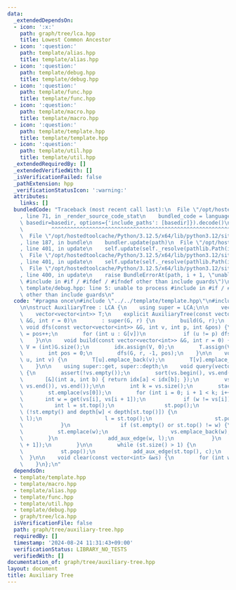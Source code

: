 ```yaml
---
data:
  _extendedDependsOn:
  - icon: ':x:'
    path: graph/tree/lca.hpp
    title: Lowest Common Ancestor
  - icon: ':question:'
    path: template/alias.hpp
    title: template/alias.hpp
  - icon: ':question:'
    path: template/debug.hpp
    title: template/debug.hpp
  - icon: ':question:'
    path: template/func.hpp
    title: template/func.hpp
  - icon: ':question:'
    path: template/macro.hpp
    title: template/macro.hpp
  - icon: ':question:'
    path: template/template.hpp
    title: template/template.hpp
  - icon: ':question:'
    path: template/util.hpp
    title: template/util.hpp
  _extendedRequiredBy: []
  _extendedVerifiedWith: []
  _isVerificationFailed: false
  _pathExtension: hpp
  _verificationStatusIcon: ':warning:'
  attributes:
    links: []
  bundledCode: "Traceback (most recent call last):\n  File \"/opt/hostedtoolcache/Python/3.12.5/x64/lib/python3.12/site-packages/onlinejudge_verify/documentation/build.py\"\
    , line 71, in _render_source_code_stat\n    bundled_code = language.bundle(stat.path,\
    \ basedir=basedir, options={'include_paths': [basedir]}).decode()\n          \
    \         ^^^^^^^^^^^^^^^^^^^^^^^^^^^^^^^^^^^^^^^^^^^^^^^^^^^^^^^^^^^^^^^^^^^^^^^^^^^^^^^^^\n\
    \  File \"/opt/hostedtoolcache/Python/3.12.5/x64/lib/python3.12/site-packages/onlinejudge_verify/languages/cplusplus.py\"\
    , line 187, in bundle\n    bundler.update(path)\n  File \"/opt/hostedtoolcache/Python/3.12.5/x64/lib/python3.12/site-packages/onlinejudge_verify/languages/cplusplus_bundle.py\"\
    , line 401, in update\n    self.update(self._resolve(pathlib.Path(included), included_from=path))\n\
    \  File \"/opt/hostedtoolcache/Python/3.12.5/x64/lib/python3.12/site-packages/onlinejudge_verify/languages/cplusplus_bundle.py\"\
    , line 401, in update\n    self.update(self._resolve(pathlib.Path(included), included_from=path))\n\
    \  File \"/opt/hostedtoolcache/Python/3.12.5/x64/lib/python3.12/site-packages/onlinejudge_verify/languages/cplusplus_bundle.py\"\
    , line 400, in update\n    raise BundleErrorAt(path, i + 1, \"unable to process\
    \ #include in #if / #ifdef / #ifndef other than include guards\")\nonlinejudge_verify.languages.cplusplus_bundle.BundleErrorAt:\
    \ template/debug.hpp: line 5: unable to process #include in #if / #ifdef / #ifndef\
    \ other than include guards\n"
  code: "#pragma once\n#include \"../../template/template.hpp\"\n#include \"lca.hpp\"\
    \n\nstruct AuxiliaryTree : LCA {\n    using super = LCA;\n\n    vector<int> idx;\n\
    \    vector<vector<int>> T;\n    explicit AuxiliaryTree(const vector<vector<int>>\
    \ &G, int r = 0)\n        : super(G, r) {\n        build(G, r);\n    }\n\n   \
    \ void dfs(const vector<vector<int>> &G, int v, int p, int &pos) {\n        idx[v]\
    \ = pos++;\n        for (int u : G[v])\n            if (u != p) dfs(G, u, v, pos);\n\
    \    }\n\n    void build(const vector<vector<int>> &G, int r = 0) {\n        int\
    \ V = (int)G.size();\n        idx.assign(V, 0);\n        T.assign(V, vector<int>());\n\
    \        int pos = 0;\n        dfs(G, r, -1, pos);\n    }\n\n    void add_aux_edge(int\
    \ u, int v) {\n        T[u].emplace_back(v);\n        T[v].emplace_back(u);\n\
    \    }\n\n    using super::get, super::depth;\n    void query(vector<int> &vs)\
    \ {\n        assert(!vs.empty());\n        sort(vs.begin(), vs.end(),\n      \
    \       [&](int a, int b) { return idx[a] < idx[b]; });\n        vs.erase(unique(vs.begin(),\
    \ vs.end()), vs.end());\n\n        int k = vs.size();\n        stack<int> st;\n\
    \        st.emplace(vs[0]);\n        for (int i = 0; i + 1 < k; i++) {\n     \
    \       int w = get(vs[i], vs[i + 1]);\n            if (w != vs[i]) {\n      \
    \          int l = st.top();\n                st.pop();\n                while\
    \ (!st.empty() and depth[w] < depth[st.top()]) {\n                    add_aux_edge(st.top(),\
    \ l);\n                    l = st.top();\n                    st.pop();\n    \
    \            }\n                if (st.empty() or st.top() != w) {\n         \
    \           st.emplace(w);\n                    vs.emplace_back(w);\n        \
    \        }\n                add_aux_edge(w, l);\n            }\n            st.emplace(vs[i\
    \ + 1]);\n        }\n\n        while (st.size() > 1) {\n            int c = st.top();\n\
    \            st.pop();\n            add_aux_edge(st.top(), c);\n        }\n  \
    \  }\n\n    void clear(const vector<int> &ws) {\n        for (int w : ws) T[w].clear();\n\
    \    }\n};\n"
  dependsOn:
  - template/template.hpp
  - template/macro.hpp
  - template/alias.hpp
  - template/func.hpp
  - template/util.hpp
  - template/debug.hpp
  - graph/tree/lca.hpp
  isVerificationFile: false
  path: graph/tree/auxiliary-tree.hpp
  requiredBy: []
  timestamp: '2024-08-24 11:31:43+09:00'
  verificationStatus: LIBRARY_NO_TESTS
  verifiedWith: []
documentation_of: graph/tree/auxiliary-tree.hpp
layout: document
title: Auxiliary Tree
---
```

